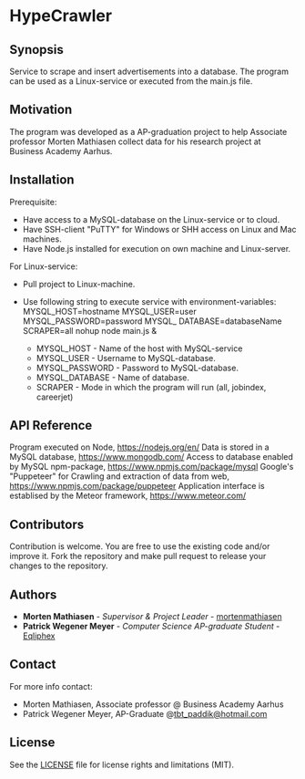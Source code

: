 # HypeCrawler #

## Synopsis

Service to scrape and insert advertisements into a database. The program can be used as a Linux-service or executed from the main.js file.  

## Motivation

The program was developed as a AP-graduation project to help Associate professor Morten Mathiasen collect data for his research project at Business Academy Aarhus.  

## Installation

Prerequisite:
* Have access to a MySQL-database on the Linux-service or to cloud. 
* Have SSH-client "PuTTY" for Windows or SHH access on Linux and Mac machines.
* Have Node.js installed for execution on own machine and Linux-server.

For Linux-service:
* Pull project to Linux-machine.
* Use following string to execute service with environment-variables: 
  MYSQL_HOST=hostname MYSQL_USER=user MYSQL_PASSWORD=password MYSQL_                                                                                                                                                           DATABASE=databaseName SCRAPER=all nohup node main.js &

    + MYSQL_HOST        - Name of the host with MySQL-service
    + MYSQL_USER        - Username to MySQL-database.
    + MYSQL_PASSWORD    - Password to MySQL-database.
    + MYSQL_DATABASE    - Name of database. 
    + SCRAPER           - Mode in which the program will run (all, jobindex, careerjet)                                                                  

## API Reference

Program executed on Node, https://nodejs.org/en/
Data is stored in a MySQL database, https://www.mongodb.com/
Access to database enabled by MySQL npm-package, https://www.npmjs.com/package/mysql
Google's "Puppeteer" for Crawling and extraction of data from web, https://www.npmjs.com/package/puppeteer
Application interface is establised by the Meteor framework, https://www.meteor.com/

## Contributors

Contribution is welcome. You are free to use the existing code and/or improve it. Fork the repository and make pull request to release your changes to the repository.

## Authors

* **Morten Mathiasen** - *Supervisor & Project Leader* - [mortenmathiasen](https://github.com/mortenmathiasen)
* **Patrick Wegener Meyer** - *Computer Science AP-graduate Student* - [Eqliphex](https://github.com/Eqliphex)

## Contact

For more info contact:
* Morten Mathiasen, Associate professor @ Business Academy Aarhus
* Patrick Wegener Meyer, AP-Graduate @tbt_paddik@hotmail.com

## License

See the [LICENSE](LICENSE.md) file for license rights and limitations (MIT).
